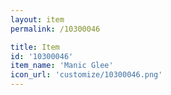 ```yaml
---
layout: item
permalink: /10300046

title: Item
id: '10300046'
item_name: 'Manic Glee'
icon_url: 'customize/10300046.png'
---
```

